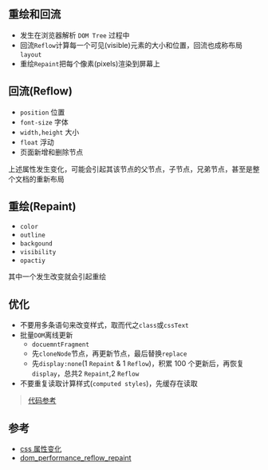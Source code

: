## 重绘和回流
* 发生在浏览器解析 `DOM Tree` 过程中
* 回流`Reflow`计算每一个可见(visible)元素的大小和位置，回流也成称布局`layout`
* 重绘`Repaint`把每个像素(pixels)渲染到屏幕上

## 回流(Reflow)
* `position` 位置
* `font-size` 字体
* `width,height` 大小
* `float` 浮动
* 页面新增和删除节点

上述属性发生变化，可能会引起其该节点的父节点，子节点，兄弟节点，甚至是整个文档的重新布局

## 重绘(Repaint)
* `color`
* `outline`
* `backgound`
* `visibility`
* `opactiy`

其中一个发生改变就会引起重绘

## 优化
* 不要用多条语句来改变样式，取而代之`class`或`cssText`
* 批量`DOM`离线更新
  - `docuemntFragment`
  - 先`cloneNode`节点，再更新节点，最后替换`replace`  
  - 先`display:none`(1 `Repaint` & 1 `Reflow`)，积累 100 个更新后，再恢复`display`，总共2 `Repaint`,2 `Reflow`
* 不要重复读取计算样式(`computed styles`)，先缓存在读取

> [代码参考](https://github.com/shuch/blog/blob/master/browser/reflow.html)

## 参考
* [css 属性变化](https://csstriggers.com/)
* [dom_performance_reflow_repaint](https://gist.github.com/faressoft/36cdd64faae21ed22948b458e6bf04d5)
